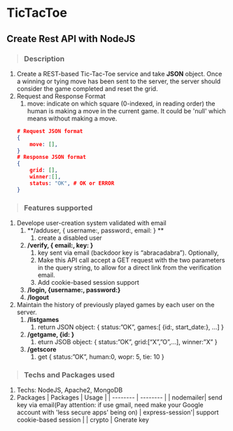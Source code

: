 # TicTacToe
## Create Rest API with NodeJS

> ### Description
1. Create a REST-based Tic-Tac-Toe service and take **JSON** object. Once a winning or tying move has been sent to the server, the server should consider the game completed and reset the grid.
2. Request and Response Format
   1. move: indicate on which square (0-indexed, in reading order) the human is making a move in the current game. It could be 'null' which means without making a move.
   ```json
   # Request JSON format
   {
	   move: [],
   }
   # Response JSON format
   {
	   grid: [],
	   winner:[],
	   status: "OK", # OK or ERROR
   }
   ```

> ### Features supported
   1. Develope user-creation system validated with email
      1. **/adduser, { username:, password:, email: } **
         1. create a disabled user
      2. **/verify, { email:, key: }**
         1. key sent via email (backdoor key is “abracadabra”). Optionally, 
         2. Make this API call accept a GET request with the two parameters in the query string, to allow for a direct link from the verification email.
         3. Add cookie-based session support
      3. **/login, {username:, password:}**
      4. **/logout**
   2. Maintain the history of previously played games by each user on the server.
      1. **/listgames**
         1. return JSON object: { status:”OK”, games:[ {id:, start_date:}, …] }
      2. **/getgame, {id: }**
         1. eturn JSOB object: { status:”OK”, grid:[“X”,”O”,…], winner:”X” }
      3. **/getscore**
         1. get { status:”OK”, human:0, wopr: 5, tie: 10 }

> ### Techs and Packages used
1. Techs: NodeJS, Apache2, MongoDB
2. Packages
	| Packages | Usage    |
	| -------- | -------- |
	| nodemailer| send key via email(Pay attention: if use gmail, need make your Google account with 'less secure apps' being on)
	| express-session'| support cookie-based session |
	| crypto | Gnerate key

